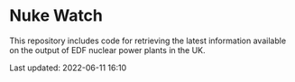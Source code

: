 # Nuke Watch

This repository includes code for retrieving the latest information available on the output of EDF nuclear power plants in the UK.

Last updated: 2022-06-11 16:10